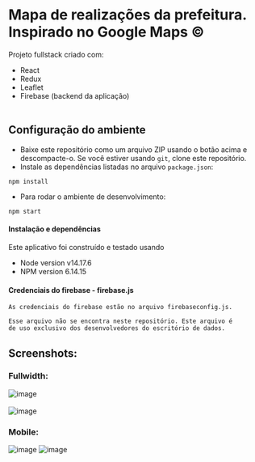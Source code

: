# Mapa de realizações da prefeitura. <br> Inspirado no Google Maps &copy;
Projeto fullstack criado com:
- React
- Redux
- Leaflet 
- Firebase (backend da aplicação)
<br/><br/>

## Configuração do ambiente

- Baixe este repositório como um arquivo ZIP usando o botão acima e descompacte-o. Se você estiver usando `git`, clone este repositório.
- Instale as dependências listadas no arquivo `package.json`:

```
npm install
```

- Para rodar o ambiente de desenvolvimento:

```
npm start
```


#### Instalação e dependências

Este aplicativo foi construído e testado usando

- Node version v14.17.6
- NPM version 6.14.15

#### Credenciais do firebase - firebase.js
```
As credenciais do firebase estão no arquivo firebaseconfig.js.

Esse arquivo não se encontra neste repositório. Este arquivo é
de uso exclusivo dos desenvolvedores do escritório de dados.
```
  
## Screenshots:
### Fullwidth:
![image](./images/132619257-a49f59b9-b3f8-47f6-8dbe-9764a462bc20%20(1).png)<br/><br/>
![image](./images/132619403-e89792fc-a11e-4123-8101-543404c5de29%20(1).png)
### Mobile:
![image](./images/gmc-screen1.jpg)
![image](./images/gmc-screen2.jpg)
